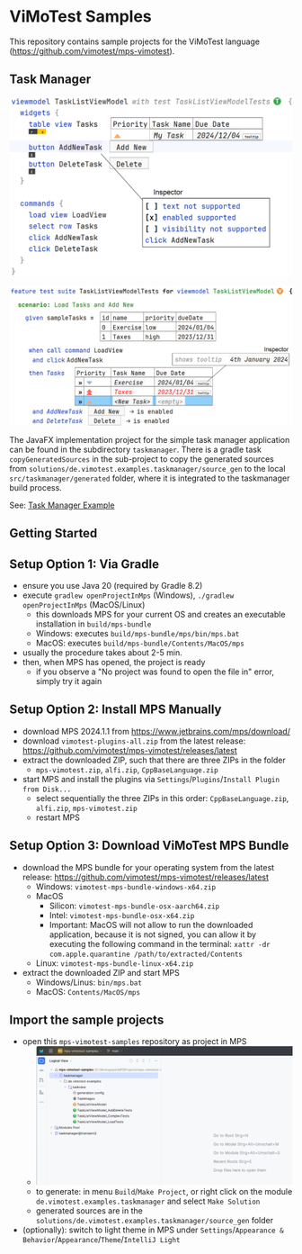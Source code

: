 # ViMoTest Samples

This repository contains sample projects for the ViMoTest language (https://github.com/vimotest/mps-vimotest).

## Task Manager

![TaskListViewModel](screenshots/screenshot_vimotest_taskview_viewmodel.png)

![TaskListViewModel Test](screenshots/screenshot_vimotest_taskview_test.png)

The JavaFX implementation project for the simple task manager application can be found in the subdirectory `taskmanager`.
There is a gradle task `copyGeneratedSources` in the sub-project to copy the generated sources from `solutions/de.vimotest.examples.taskmanager/source_gen` to the local `src/taskmanager/generated` folder, where it is integrated to the taskmanager build process.

See: [Task Manager Example](taskmanager/Readme.md)

## Getting Started

## Setup Option 1: Via Gradle

* ensure you use Java 20 (required by Gradle 8.2)
* execute `gradlew openProjectInMps` (Windows), `./gradlew openProjectInMps` (MacOS/Linux)
  * this downloads MPS for your current OS and creates an executable installation in `build/mps-bundle`
  * Windows: executes `build/mps-bundle/mps/bin/mps.bat`
  * MacOS: executes `build/mps-bundle/Contents/MacOS/mps`
* usually the procedure takes about 2-5 min.
* then, when MPS has opened, the project is ready
  * if you observe a "No project was found to open the file in" error, simply try it again

## Setup Option 2: Install MPS Manually

* download MPS 2024.1.1 from https://www.jetbrains.com/mps/download/
* download `vimotest-plugins-all.zip` from the latest release: https://github.com/vimotest/mps-vimotest/releases/latest
* extract the downloaded ZIP, such that there are three ZIPs in the folder
  * `mps-vimotest.zip`, `alfi.zip`, `CppBaseLanguage.zip`
* start MPS and install the plugins via `Settings`/`Plugins`/`Install Plugin from Disk...`
  * select sequentially the three ZIPs in this order: `CppBaseLanguage.zip`, `alfi.zip`, `mps-vimotest.zip`
  * restart MPS

## Setup Option 3: Download ViMoTest MPS Bundle

* download the MPS bundle for your operating system from the latest release: https://github.com/vimotest/mps-vimotest/releases/latest
  * Windows: `vimotest-mps-bundle-windows-x64.zip`
  * MacOS
    * Silicon: `vimotest-mps-bundle-osx-aarch64.zip`
    * Intel: `vimotest-mps-bundle-osx-x64.zip`
    * Important: MacOS will not allow to run the downloaded application, because it is not signed, you can allow it by executing the following command in the terminal: `xattr -dr com.apple.quarantine /path/to/extracted/Contents`
  * Linux: `vimotest-mps-bundle-linux-x64.zip`
* extract the downloaded ZIP and start MPS
  * Windows/Linus: `bin/mps.bat`
  * MacOS: `Contents/MacOS/mps`

## Import the sample projects

* open this `mps-vimotest-samples` repository as project in MPS
  * ![mps-vimotest-samples-project.png](screenshots/mps-vimotest-samples-project.png)
  * to generate: in menu `Build`/`Make Project`, or right click on the module `de.vimotest.examples.taskmanager` and select `Make Solution`
  * generated sources are in the `solutions/de.vimotest.examples.taskmanager/source_gen` folder
* (optionally): switch to light theme in MPS under `Settings`/`Appearance & Behavior`/`Appearance`/`Theme`/`IntelliJ Light`

